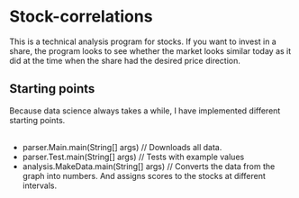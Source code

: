 # Stock-correlations
This is a technical analysis program for stocks. If you want to invest in a share,
the program looks to see whether the market looks similar today as it did at the time when the share
had the desired price direction.

## Starting points
Because data science always takes a while, I have implemented different starting points.<br><br>
- parser.Main.main(String[] args)	// Downloads all data.
- parser.Test.main(String[] args)	// Tests with example values
- analysis.MakeData.main(String[] args) // Converts the data from the graph into numbers. And assigns scores to the stocks at different intervals.
